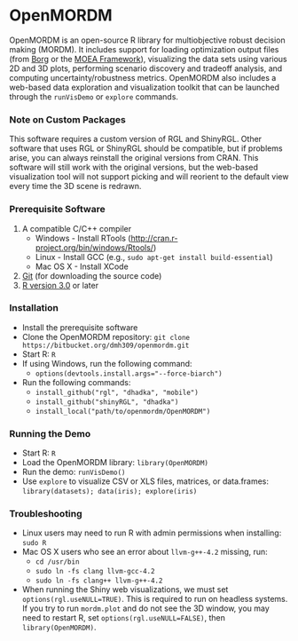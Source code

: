 # OpenMORDM #

OpenMORDM is an open-source R library for multiobjective robust decision making (MORDM).
It includes support for loading optimization output files (from [Borg](http://www.borgmoea.org/)
or the [MOEA Framework](http://www.moeaframework.org/)), visualizing the data sets using
various 2D and 3D plots, performing scenario discovery and tradeoff analysis, and computing
uncertainty/robustness metrics.  OpenMORDM also includes a web-based data exploration and 
visualization toolkit that can be launched through the `runVisDemo` or `explore` commands.

### Note on Custom Packages ###
This software requires a custom version of RGL and ShinyRGL.  Other software that uses
RGL or ShinyRGL should be compatible, but if problems arise, you can always reinstall the
original versions from CRAN.  This software will still work with the original versions,
but the web-based visualization tool will not support picking and will reorient to the
default view every time the 3D scene is redrawn.

### Prerequisite Software ###
1. A compatible C/C++ compiler
    * Windows - Install RTools (http://cran.r-project.org/bin/windows/Rtools/)
    * Linux - Install GCC (e.g., `sudo apt-get install build-essential`)
    * Mac OS X - Install XCode
2. [Git](http://git-scm.com/downloads) (for downloading the source code)
3. [R version 3.0](http://www.r-project.org/) or later

### Installation ###
* Install the prerequisite software
* Clone the OpenMORDM repository: `git clone https://bitbucket.org/dmh309/openmordm.git`
* Start R: `R`
* If using Windows, run the following command:
    * `options(devtools.install.args="--force-biarch")`
* Run the following commands:
    * `install_github("rgl", "dhadka", "mobile")`
    * `install_github("shinyRGL", "dhadka")`
    * `install_local("path/to/openmordm/OpenMORDM")`

### Running the Demo ###
* Start R: `R`
* Load the OpenMORDM library: `library(OpenMORDM)`
* Run the demo: `runVisDemo()`
* Use `explore` to visualize CSV or XLS files, matrices, or data.frames: `library(datasets); data(iris); explore(iris)`

### Troubleshooting ###
* Linux users may need to run R with admin permissions when installing: `sudo R`
* Mac OS X users who see an error about `llvm-g++-4.2` missing, run:
    * `cd /usr/bin`
    * `sudo ln -fs clang llvm-gcc-4.2`
    * `sudo ln -fs clang++ llvm-g++-4.2`
* When running the Shiny web visualizations, we must set `options(rgl.useNULL=TRUE)`.  This is required to run on headless systems.  If you try to run `mordm.plot` and do not see the 3D window, you may need to restart R, set `options(rgl.useNULL=FALSE)`, then `library(OpenMORDM)`.

